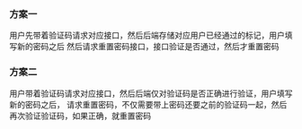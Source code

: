 ### 方案一
用户先带着验证码请求对应接口，然后后端存储对应用户已经通过的标记，用户填写新的密码之后
然后请求重置密码接口，接口验证是否通过，然后才重置密码

### 方案二
用户带着验证码请求对应接口，然后后端仅对验证码是否正确进行验证，用户填写新的密码之后，
请求重置密码，不仅需要带上密码还要之前的验证码一起，然后再次验证验证码，如果正确，就重置密码